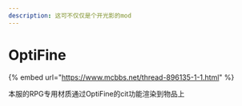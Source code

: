 ```yaml
---
description: 这可不仅仅是个开光影的mod
---
```


# OptiFine

{% embed url="https://www.mcbbs.net/thread-896135-1-1.html" %}

本服的RPG专用材质通过OptiFine的cit功能渲染到物品上

